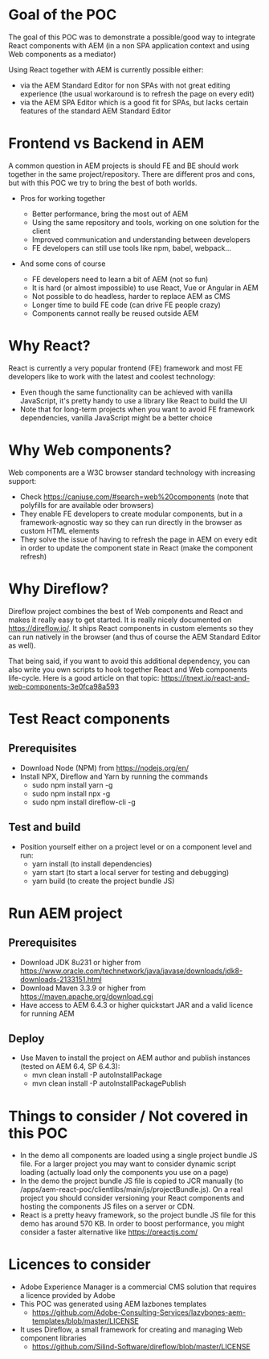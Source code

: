 # Goal of the POC

The goal of this POC was to demonstrate a possible/good way to integrate React components with AEM (in a non SPA application context and using Web components as a mediator)

Using React together with AEM is currently possible either:
* via the AEM Standard Editor for non SPAs with not great editing experience (the usual workaround is to refresh the page on every edit)
* via the AEM SPA Editor which is a good fit for SPAs, but lacks certain features of the standard AEM Standard Editor

# Frontend vs Backend in AEM

A common question in AEM projects is should FE and BE should work together in the same project/repository.
There are different pros and cons, but with this POC we try to bring the best of both worlds.

* Pros for working together
    * Better performance, bring the most out of AEM
    * Using the same repository and tools, working on one solution for the client
    * Improved communication and understanding between developers
    * FE developers can still use tools like npm, babel, webpack…
    
* And some cons of course
    * FE developers need to learn a bit of AEM (not so fun)
    * It is hard (or almost impossible) to use React, Vue or Angular in AEM
    * Not possible to do headless, harder to replace AEM as CMS
    * Longer time to build FE code (can drive FE people crazy)
    * Components cannot really be reused outside AEM

# Why React?

React is currently a very popular frontend (FE) framework and most FE developers like to work with the latest and coolest technology:
* Even though the same functionality can be achieved with vanilla JavaScript, it's pretty handy to use a library like React to build the UI
* Note that for long-term projects when you want to avoid FE framework dependencies, vanilla JavaScript might be a better choice

# Why Web components?

Web components are a W3C browser standard technology with increasing support:
* Check https://caniuse.com/#search=web%20components (note that polyfills for are available oder browsers)
* They enable FE developers to create modular components, but in a framework-agnostic way so they can run directly in the browser as custom HTML elements
* They solve the issue of having to refresh the page in AEM on every edit in order to update the component state in React (make the component refresh)

# Why Direflow?

Direflow project combines the best of Web components and React and makes it really easy to get started. It is really nicely documented on https://direflow.io/.
It ships React components in custom elements so they can run natively in the browser (and thus of course the AEM Standard Editor as well).

That being said, if you want to avoid this additional dependency, you can also write you own scripts to hook together React and Web components life-cycle.
Here is a good article on that topic: https://itnext.io/react-and-web-components-3e0fca98a593

# Test React components

## Prerequisites
* Download Node (NPM) from https://nodejs.org/en/
* Install NPX, Direflow and Yarn by running the commands
    * sudo npm install yarn -g
    * sudo npm install npx -g
    * sudo npm install direflow-cli -g

## Test and build
* Position yourself either on a project level or on a component level and run:
    * yarn install (to install dependencies)
    * yarn start (to start a local server for testing and debugging)
    * yarn build (to create the project bundle JS)

# Run AEM project

## Prerequisites
* Download JDK 8u231 or higher from https://www.oracle.com/technetwork/java/javase/downloads/jdk8-downloads-2133151.html
* Download Maven 3.3.9 or higher from https://maven.apache.org/download.cgi
* Have access to AEM 6.4.3 or higher quickstart JAR and a valid licence for running AEM

## Deploy
* Use Maven to install the project on AEM author and publish instances (tested on AEM 6.4, SP 6.4.3):
    * mvn clean install -P autoInstallPackage
    * mvn clean install -P autoInstallPackagePublish

# Things to consider / Not covered in this POC
* In the demo all components are loaded using a single project bundle JS file. For a larger project you may want to consider dynamic script loading (actually load only the components you use on a page)
* In the demo the project bundle JS file is copied to JCR manually (to /apps/aem-react-poc/clientlibs/main/js/projectBundle.js). On a real project you should consider versioning your React components and hosting the components JS files on a server or CDN.
* React is a pretty heavy framework, so the project bundle JS file for this demo has around 570 KB. In order to boost performance, you might consider a faster alternative like https://preactjs.com/

# Licences to consider
* Adobe Experience Manager is a commercial CMS solution that requires a licence provided by Adobe
* This POC was generated using AEM lazbones templates
    * https://github.com/Adobe-Consulting-Services/lazybones-aem-templates/blob/master/LICENSE
* It uses Direflow, a small framework for creating and managing Web component libraries
    * https://github.com/Silind-Software/direflow/blob/master/LICENSE